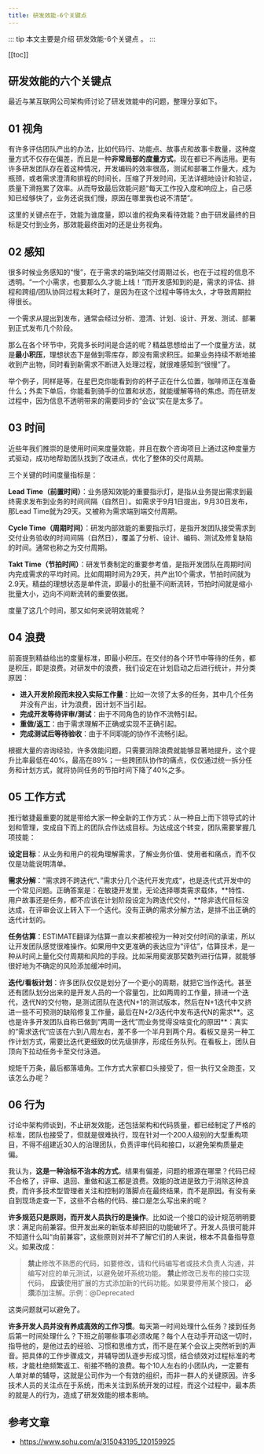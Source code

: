```yaml
---
title: 研发效能-6个关键点
---
```


::: tip
本文主要是介绍 研发效能-6个关键点 。
:::

[[toc]]

## 研发效能的六个关键点 


最近与某互联网公司架构师讨论了研发效能中的问题，整理分享如下。

## 01 视角

有许多评估团队产出的办法，比如代码行、功能点、故事点和故事卡数量，这种度量方式不仅存在偏差，而且是一种**非常局部的度量方式**，现在都已不再适用。更有许多研发团队存在着这种情况，开发编码的效率很高，测试和部署工作量大，成为瓶颈，或者需求澄清和排程的时间长，压缩了开发时间，无法详细地设计和验证，质量下滑拖累了效率。从而导致最后效能问题“每天工作投入度和响应上，自己感知已经够快了，业务还说我们慢，原因在哪里我也说不清楚”。

这里的关键点在于，效能为谁度量，即以谁的视角来看待效能？由于研发最终的目标是交付到业务，那效能最终面对的还是业务视角。

## 02 感知

很多时候业务感知的“慢”，在于需求的端到端交付周期过长，也在于过程的信息不透明。“一个小需求，也要那么久才能上线！”而开发感知到的是，需求的评估、排程和跨组/团队协同过程太耗时了，是因为在这个过程中等待太久，才导致周期拉得很长。

一个需求从提出到发布，通常会经过分析、澄清、计划、设计、开发、测试、部署到正式发布几个阶段。

那么在各个环节中，究竟多长时间是合适的呢？精益思想给出了一个度量方法，就是**最小积压**，理想状态下是做到零库存，即没有需求积压。如果业务持续不断地接收到产出物，同时看到新需求不断进入处理过程，就很难感知到“很慢”了。

举个例子，同样是等，在星巴克你能看到你的杯子正在什么位置，咖啡师正在准备什么；外卖下单后，你能看到骑手的位置和状态，就能缓解等待的焦虑。而在研发过程中，因为信息不透明带来的需要同步的“会议”实在是太多了。

## 03 时间

近些年我们推崇的是使用时间来度量效能，并且在数个咨询项目上通过这种度量方式驱动，成功地帮助团队找到了改进点，优化了整体的交付周期。

三个关键的时间度量指标是：

**Lead Time（前置时间）**：业务感知效能的重要指示灯，是指从业务提出需求到最终需求发布到业务的时间间隔（自然日）。如需求于9月1日提出，9月30日发布，那Lead Time就为29天。又被称为需求端到端交付周期。

**Cycle Time（周期时间）**：研发内部效能的重要指示灯，是指开发团队接受需求到交付业务验收的时间间隔（自然日），覆盖了分析、设计、编码、测试及修复缺陷的时间。通常也称之为交付周期。

**Takt Time（节拍时间）**：研发节奏制定的重要参考值，是指开发团队在周期时间内完成需求的平均时间。比如周期时间为29天，共产出10个需求，节拍时间就为2.9天。精益的理想状态是单件流，即最小的批量不间断流转，节拍时间就是缩小批量大小，迈向不间断流转的重要依据。

度量了这几个时间，那又如何来说明效能呢？

## 04 浪费

前面提到精益给出的度量标准，即最小积压。在交付的各个环节中等待的任务，都是积压，即是浪费。对研发中的浪费，我们设定在计划启动之后进行统计，并分类原因：

- **进入开发阶段而未投入实际工作量**：比如一次领了太多的任务，其中几个任务并没有产出，计为浪费，因计划不当引起。
- **完成开发等待评审/测试**：由于不同角色的协作不流畅引起。
- **重做/返工**：由于需求理解不正确或实现不正确引起。
- **完成测试后等待验收**：由于不同职能的协作不流畅引起。

根据大量的咨询经验，许多效能问题，只需要消除浪费就能够显著地提升，这个提升比率最低在40%，最高在89%；一些跨团队协作的痛点，仅仅通过统一拆分任务和计划方式，就将协同任务的节拍时间下降了40%之多。

## 05 工作方式

推行敏捷最重要的就是带给大家一种全新的工作方式：从一种自上而下领导式的计划和管理，变成自下而上的团队合作达成目标。为达成这个转变，团队需要掌握几项技能：

**设定目标**：从业务和用户的视角理解需求，了解业务价值、使用者和痛点，而不仅仅是功能说明清单。

**需求分解**：”需求跨不跨迭代“、”需求分几个迭代开发完成“，也是迭代式开发中的一个常见问题。正确答案是：在敏捷开发里，无论选择哪类需求载体，**特性、用户故事还是任务，都不应该在计划阶段设定为跨迭代交付，**除非迭代目标没达成，在评审会议上转入下一个迭代。没有正确的需求分解方法，是排不出正确的迭代计划的。

**任务估算**：ESTIMATE翻译为估算一直以来都被视为一种对交付时间的承诺，所以让开发团队感觉很难操作。如果用中文更准确的表达应为“评估”，估算技术，是一种从时间上量化交付周期和风险的手段。比如采用斐波那契数列进行估算，就能够很好地为不确定的风险添加缓冲时间。

**迭代/看板计划**：许多团队仅仅是划分了一个更小的周期，就把它当作迭代。甚至还有团队划分出来的是开发人员的一个容量包，比如两周的工作量，排进一个迭代，迭代N的交付物，是测试团队在迭代N+1的测试版本，然后在N+1迭代中又挤进一些不可预测的缺陷修复工作量，最后在N+2/3迭代中发布迭代N的需求**。这也是许多开发团队自称已做到“两周一迭代”而业务觉得没啥变化的原因**：真实的”需求迭代“应该在六到八周左右，差不多一个半月到两个月。看板又是另一种工作计划方式，需要比迭代更细致的优先级排序，形成任务队列。在看板上，团队自顶向下拉动任务卡至交付泳道。

规矩千万条，最后都落墙角。工作方式大家都口头接受了，但一执行又全跑歪，又该怎么办呢？

## 06 行为

讨论中架构师谈到，不止研发效能，还包括架构和代码质量，都已经制定了严格的标准，团队也接受了，但就是很难执行，现在针对一个200人级别的大型重构项目，不得不组建近30人的治理团队，负责评审代码和接口，以避免架构质量走偏。

我认为，**这是一种治标不治本的方式**。结果有偏差，问题的根源在哪里？代码已经不合格了，评审、退回、重做和返工都是浪费。效能的改进是致力于消除这种浪费，而许多技术型管理者关注和控制的落脚点在最终结果，而不是原因。有没有亲自到现场走查一下，这些不合格的代码、接口是怎么写出来的呢？

**许多规范只是原则，而开发人员执行的是操作**。比如说一个接口的设计规范明明要求：满足向前兼容。但开发出来的新版本却把旧的功能破坏了。开发人员很可能并不知道什么叫“向前兼容”，这些原则对并不了解它们的人来说，根本不具备指导意义。如果改成：

> **禁止**修改不熟悉的代码，如要修改，请和代码编写者或技术负责人沟通，并编写对应的单元测试，以避免破坏系统功能。 **禁止**修改已发布的接口实现代码， **应该**使用扩展的方式添加新的代码功能。如果要停用某个接口， **必须**添加注解。示例：@Deprecated

这类问题就可以避免了。

**许多开发人员并没有养成高效的工作习惯**。每天第一时间处理什么任务？接到任务后第一时间处理什么？下班之前哪些事项必须收尾？每个人在动手开动这一切时，指导他的，是他过去的经验、习惯和思维方式，而不是在某个会议上突然听到的声音。把具体的工作步骤成文，并辅导团队逐步形成习惯，结合绩效对过程标准的考核，才能杜绝频繁返工、衔接不畅的浪费。每个10人左右的小团队内，一定要有人单对单的辅导，这就是公司作为一个有效的组织，而非一群人的关键原因。许多技术人员的关注点在于系统，而未关注到系统开发的过程，而这个过程中，最本质的就是人的行为，造成了研发效能的根本影响。

## 参考文章
* https://www.sohu.com/a/315043195_120159925